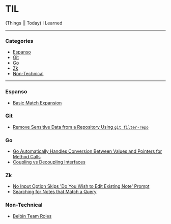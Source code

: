# TIL

(Things || Today) I Learned

---

### Categories

<!-- vim-markdown-toc GFM -->

* [Espanso](#espanso)
* [Git](#git)
* [Go](#go)
* [Zk](#zk)
* [Non-Technical](#non-technical)

<!-- vim-markdown-toc -->

---

### Espanso

- [Basic Match Expansion](./espanso/basic-match-expansion.md)

### Git

- [Remove Sensitive Data from a Repository Using `git filter-repo`](./git/remove-sensitive-data-from-a-repository-using-git-filter-repo.md)

### Go

- [Go Automatically Handles Conversion Between Values and Pointers for Method Calls](./go/go-automatically-handles-conversion-between-values-and-pointers-for-method-calls.md)
- [Coupling vs Decoupling Interfaces](./go/coupling-vs-decoupling-interfaces.md)

### Zk

- [No Input Option Skips 'Do You Wish to Edit Existing Note' Prompt](./zk/no-input-option-skips-do-you-wish-to-edit-existing-note-prompt.md)
- [Searching for Notes that Match a Query](./zk/searching-for-notes-that-match-a-query.md)

### Non-Technical

- [Belbin Team Roles](./career-development/belbin-team-roles.md)

